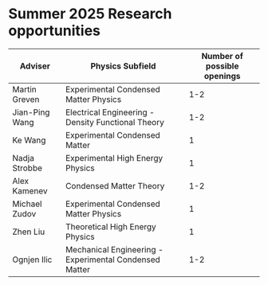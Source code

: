 # Summer 2025 Research opportunities

| Adviser | Physics Subfield | Number of possible openings |
| ----------------------- | --------------------- | ---- |
| Martin Greven | Experimental Condensed Matter Physics | 1-2 |
| Jian-Ping Wang | Electrical Engineering - Density Functional Theory | 1-2 |
| Ke Wang | Experimental Condensed Matter | 1 |
| Nadja Strobbe | Experimental High Energy Physics | 1 |
| Alex Kamenev | Condensed Matter Theory | 1-2 |
| Michael Zudov | Experimental Condensed Matter Physics | 1 |
| Zhen Liu | Theoretical High Energy Physics | 1 |
| Ognjen Ilic | Mechanical Engineering - Experimental Condensed Matter | 1-2 |

